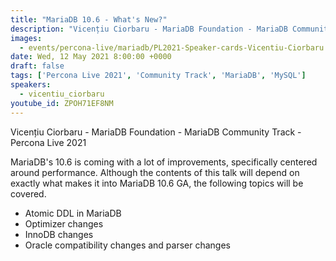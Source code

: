 ```yaml
---
title: "MariaDB 10.6 - What's New?"
description: "Vicențiu Ciorbaru - MariaDB Foundation - MariaDB Community Track - Percona Live 2021"
images:
  - events/percona-live/mariadb/PL2021-Speaker-cards-Vicentiu-Ciorbaru.jpg
date: Wed, 12 May 2021 8:00:00 +0000
draft: false
tags: ['Percona Live 2021', 'Community Track', 'MariaDB', 'MySQL']
speakers:
  - vicentiu_ciorbaru
youtube_id: ZPOH71EF8NM
---
```


Vicențiu Ciorbaru - MariaDB Foundation - MariaDB Community Track - Percona Live 2021

MariaDB's 10.6 is coming with a lot of improvements, specifically centered around performance. Although the contents of this talk will depend on exactly what makes it into MariaDB 10.6 GA, the following topics will be covered.
* Atomic DDL in MariaDB
* Optimizer changes
* InnoDB changes
* Oracle compatibility changes and parser changes